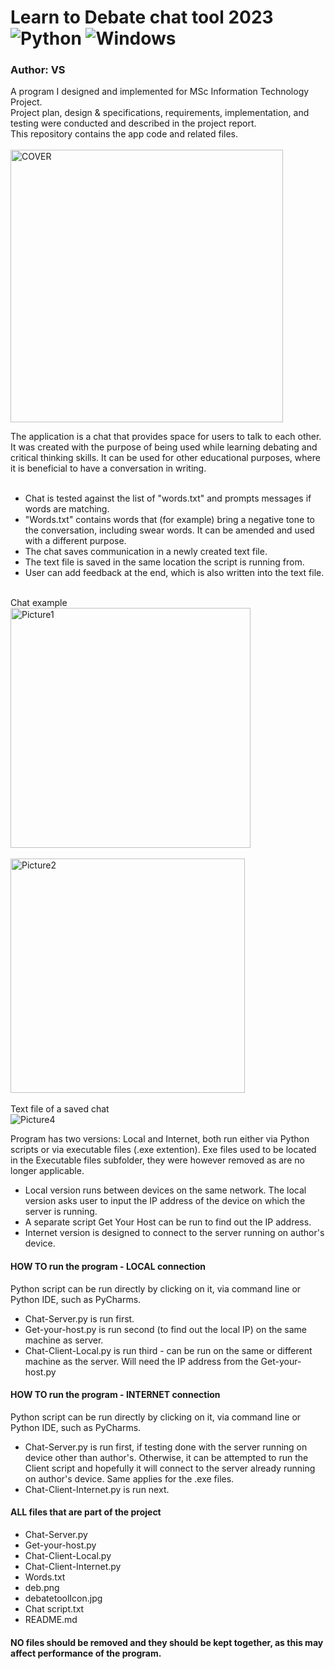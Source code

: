 # Learn to Debate chat tool 2023 ![Python](https://img.shields.io/badge/python-3670A0?style=for-the-badge&logo=python&logoColor=ffdd54) ![Windows](https://img.shields.io/badge/Windows-0078D6?style=for-the-badge&logo=windows&logoColor=white)
### Author: VS

A program I designed and implemented for MSc Information Technology Project. <br>
Project plan, design & specifications, requirements, implementation, and testing were conducted and described in the project report.<br>
This repository contains the app code and related files.<br> <br>
<img width="436" alt="COVER" src="https://github.com/wikuskina/pythonProject7/assets/50303995/35bc507a-a837-4222-a4d2-47b3da92c961"> <br>

The application is a chat that provides space for users to talk to each other. It was created with the purpose of being used while learning debating and critical thinking skills. It can be used for other educational purposes, where it is beneficial to have a conversation in writing. <br> <br>

- Chat is tested against the list of "words.txt" and prompts messages if words are matching.<br>
- "Words.txt" contains words that (for example) bring a negative tone to the conversation, including swear words. It can be amended and used with a different purpose. <br>
- The chat saves communication in a newly created text file.<br>
- The text file is saved in the same location the script is running from.<br>
- User can add feedback at the end, which is also written into the text file.<br><br>

Chat example <br>
<img width="384" alt="Picture1" src="https://github.com/wikuskina/Chat-App-Final-Project/assets/50303995/b7080faf-df66-426b-9380-13326248ce73">
<br> <br>
<img width="375" alt="Picture2" src="https://github.com/wikuskina/Chat-App-Final-Project/assets/50303995/5703f1b1-ac7f-4597-b71d-3db2dfcfd42d">
 <br> <br>
Text file of a saved chat <br> 
![Picture4](https://github.com/wikuskina/Chat-App-Final-Project/assets/50303995/a14fe42a-9386-4a9b-bc15-fd24fae285d4)  <br>

Program has two versions: Local and Internet, both run either via Python scripts or via executable files (.exe extention). Exe files used to be located in the 
Executable files subfolder, they were however removed as are no longer applicable.  <br>

- Local version runs between devices on the same network. The local version asks user to input the IP address of the device on which the server is running.  <br>
- A separate script Get Your Host can be run to find out the IP address. <br>
- Internet version is designed to connect to the server running on author's device. <br>
 
#### HOW TO run the program - LOCAL connection
Python script can be run directly by clicking on it, via command line or Python IDE, such as PyCharms.
- Chat-Server.py is run first.
- Get-your-host.py is run second (to find out the local IP) on the same machine as server.
- Chat-Client-Local.py is run third - can be run on the same or different machine as the server. Will need the IP address from the Get-your-host.py

#### HOW TO run the program - INTERNET connection
Python script can be run directly by clicking on it, via command line or Python IDE, such as PyCharms.
- Chat-Server.py is run first, if testing done with the server running on device other than author's. Otherwise, it can be attempted to run the Client script and hopefully it will connect to the server already running on author's device. Same applies for the .exe files.
- Chat-Client-Internet.py is run next.

#### ALL files that are part of the project
- Chat-Server.py
- Get-your-host.py
- Chat-Client-Local.py
- Chat-Client-Internet.py
- Words.txt 
- deb.png
- debatetoolIcon.jpg
- Chat script.txt
- README.md

#### NO files should be removed and they should be kept together, as this may affect performance of the program.
